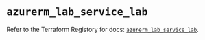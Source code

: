 # `azurerm_lab_service_lab`

Refer to the Terraform Registory for docs: [`azurerm_lab_service_lab`](https://registry.terraform.io/providers/hashicorp/azurerm/3.53.0/docs/resources/lab_service_lab).
